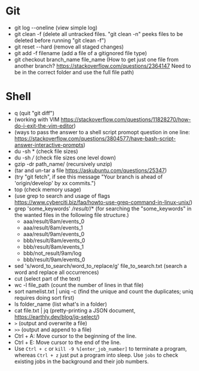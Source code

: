 # Git

- git log --oneline (view simple log)
- git clean -f (delete all untracked files. "git clean -n" peeks files to be deleted before running "git clean -f")
- git reset --hard (remove all staged changes)
- git add -f filename (add a file of a gitignored file type)
- git checkout branch_name file_name (How to get just one file from another branch? https://stackoverflow.com/questions/2364147 Need to be in the correct folder and use the full file path)


# Shell

- q (quit "git diff")
- (working with VIM https://stackoverflow.com/questions/11828270/how-do-i-exit-the-vim-editor)
- (ways to pass the answer to a shell script promopt question in one line: https://stackoverflow.com/questions/3804577/have-bash-script-answer-interactive-prompts)
- du -sh * (check file sizes)
- du -sh */* (check file sizes one level down)
- gzip -dr path_name/ (recursively unzip)
- (tar and un-tar a file https://askubuntu.com/questions/25347)
- (try "git fetch", if see this message "Your branch is ahead of 'origin/develop' by xx commits.")
- top (check memory usage)
- (use grep to search and usage of flags https://www.cyberciti.biz/faq/howto-use-grep-command-in-linux-unix/)
- grep 'some_keywords' */result/*/* (for searching the "some_keywords" in the wanted files in the following file structure.)
    - aaa/result/8am/events_0
    - aaa/result/8am/events_1
    - aaa/result/9am/events_0
    - bbb/result/8am/events_0
    - bbb/result/8am/events_1
    - bbb/not_result/9am/log
    - bbb/result/9am/events_0
- sed 's/word_to_search/word_to_replace/g' file_to_search.txt (search a word and replace all occurrences)
- cut (select part of the text)
- wc -l file_path (count the number of lines in that file)
- sort namelist.txt | uniq -c (find the unique and count the duplicates; uniq requires doing sort first)
- ls folder_name (list what's in a folder)
- cat file.txt | jq (pretty-printing a JSON document, https://earthly.dev/blog/jq-select/)
- `>` (output and overwrite a file)
- `>>` (output and append to a file)
- Ctrl + A: Move cursor to the beginning of the line.
- Ctrl + E: Move cursor to the end of the line.
- Use `Ctrl + c` or `kill -9 %[enter_job_number]` to terminate a program, whereas `Ctrl + z` just put a program into sleep. Use `jobs` to check existing jobs in the background and their job numbers.
